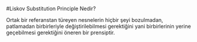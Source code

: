 ﻿#Liskov Substitution Principle Nedir?

Ortak bir referanstan türeyen nesnelerin hiçbir şeyi bozulmadan, patlamadan birbirleriyle değiştirilebilmesi gerektiğini yani birbirlerinin yerine geçebilmesi gerektiğini öneren bir prensiptir.